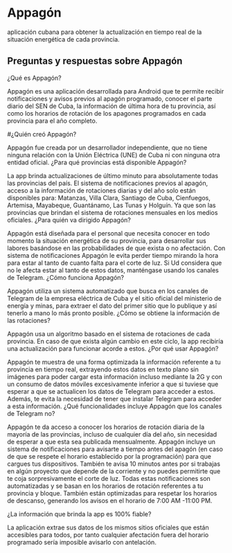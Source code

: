 # Appagón
aplicación cubana para obtener la actualización en tiempo real de la situación energética de cada provincia. 


## Preguntas y respuestas sobre Appagón

¿Qué es Appagón?

Appagón es una aplicación desarrollada para Android que te permite recibir notificaciones y avisos previos al apagón programado, conocer el parte diario del SEN de Cuba, la información de última hora de tu provincia, así como los horarios de rotación de los apagones programados en cada provincia para el año completo.

#¿Quién creó Appagón?

Appagón fue creada por un desarrollador independiente, que no tiene ninguna relación con la Unión Eléctrica (UNE) de Cuba ni con ninguna otra entidad oficial.
¿Para qué provincias está disponible Appagón?

La app brinda actualizaciones de último minuto para absolutamente todas las provincias del país.
El sistema de notificaciones previos al apagón, acceso a la información de rotaciones diarias y del año solo están disponibles para: Matanzas, Villa Clara, Santiago de Cuba, Cienfuegos, Artemisa, Mayabeque, Guantánamo, Las Tunas y Holguín. Ya que son las provincias que brindan el sistema de rotaciones mensuales en los medios oficiales.
¿Para quién va dirigido Appagón?

Appagón está diseñada para el personal que necesita conocer en todo momento la situación energética de su provincia, para desarrollar sus labores basándose en las probabilidades de que exista o no afectación.
Con sistema de notificaciones Appagón le evita perder tiempo mirando la hora para estar al tanto de cuanto falta para el corte de luz.
Si Ud considera que no le afecta estar al tanto de estos datos, manténgase usando los canales de Telegram.
¿Cómo funciona Appagón?

Appagón utiliza un sistema automatizado que busca en los canales de Telegram de la empresa eléctrica de Cuba y el sitio oficial del ministerio de energía y minas, para extraer el dato del primer sitio que lo publique y así tenerlo a mano lo más pronto posible.
¿Cómo se obtiene la información de las rotaciones?

Appagón usa un algoritmo basado en el sistema de rotaciones de cada provincia. En caso de que exista algún cambio en este ciclo, la app recibiría una actualización para funcionar acorde a estos.
¿Por qué usar Appagón?

Appagón te muestra de una forma optimizada la información referente a tu provincia en tiempo real, extrayendo estos datos en texto plano sin imágenes para poder cargar esta información incluso mediante la 2G y con un consumo de datos móviles excesivamente inferior a que si tuviese que esperar a que se actualicen los datos de Telegram para acceder a estos. Además, te evita la necesidad de tener que instalar Telegram para acceder a esta información.
¿Qué funcionalidades incluye Appagón que los canales de Telegram no?

Appagón te da acceso a conocer los horarios de rotación diaria de la mayoría de las provincias, incluso de cualquier día del año, sin necesidad de esperar a que esta sea publicada mensualmente.
Appagón incluye un sistema de notificaciones para avisarte a tiempo antes del apagón (en caso de que se respete el horario establecido por la programación) para que cargues tus dispositivos. También te avisa 10 minutos antes por si trabajas en algún proyecto que depende de la corriente y no puedes permitirte que te coja sorpresivamente el corte de luz. Todas estas notificaciones son automatizadas y se basan en los horarios de rotación referentes a tu provincia y bloque. También están optimizadas para respetar los horarios de descanso, generando los avisos en el horario de 7:00 AM -11:00 PM.

¿La información que brinda la app es 100% fiable?

La aplicación extrae sus datos de los mismos sitios oficiales que están accesibles para todos, por tanto cualquier afectación fuera del horario programado sería imposible avisarlo con antelación.
